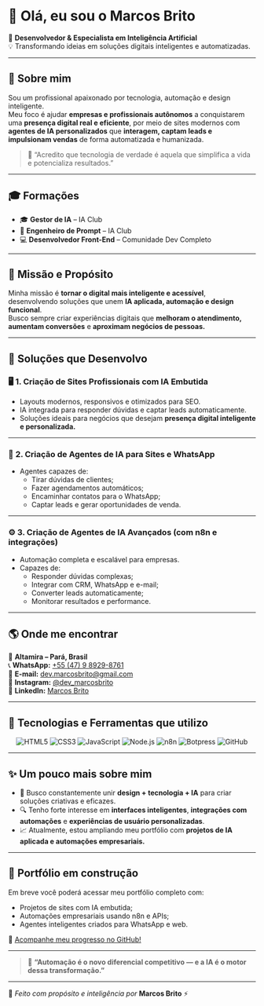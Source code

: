 # 👋 Olá, eu sou o Marcos Brito  

🎯 **Desenvolvedor & Especialista em Inteligência Artificial**  
💡 Transformando ideias em soluções digitais inteligentes e automatizadas.  

---

## 🚀 Sobre mim

Sou um profissional apaixonado por tecnologia, automação e design inteligente.  
Meu foco é ajudar **empresas e profissionais autônomos** a conquistarem uma **presença digital real e eficiente**, por meio de sites modernos com **agentes de IA personalizados** que **interagem, captam leads e impulsionam vendas** de forma automatizada e humanizada.  

> 💬 “Acredito que tecnologia de verdade é aquela que simplifica a vida e potencializa resultados.”

---

## 🎓 Formaç​ões

- 🎓 **Gestor de IA** – IA Club  
- 🤖 **Engenheiro de Prompt** – IA Club  
- 💻 **Desenvolvedor Front-End** – Comunidade Dev Completo  

---

## 🎯 Missão e Propósito

Minha missão é **tornar o digital mais inteligente e acessível**, desenvolvendo soluções que unem **IA aplicada, automação e design funcional**.  
Busco sempre criar experiências digitais que **melhoram o atendimento, aumentam conversões** e **aproximam negócios de pessoas.**

---

## 🧠 Soluções que Desenvolvo

### 🖥️ **1. Criação de Sites Profissionais com IA Embutida**
- Layouts modernos, responsivos e otimizados para SEO.  
- IA integrada para responder dúvidas e captar leads automaticamente.  
- Soluções ideais para negócios que desejam **presença digital inteligente e personalizada.**

---

### 🤖 **2. Criação de Agentes de IA para Sites e WhatsApp**
- Agentes capazes de:
  - Tirar dúvidas de clientes;  
  - Fazer agendamentos automáticos;  
  - Encaminhar contatos para o WhatsApp;  
  - Captar leads e gerar oportunidades de venda.  

---

### ⚙️ **3. Criação de Agentes de IA Avançados (com n8n e integrações)**
- Automação completa e escalável para empresas.  
- Capazes de:
  - Responder dúvidas complexas;  
  - Integrar com CRM, WhatsApp e e-mail;  
  - Converter leads automaticamente;  
  - Monitorar resultados e performance.  

---

## 🌎 Onde me encontrar

📍 **Altamira – Pará, Brasil**  
📞 **WhatsApp:** [+55 (47) 9 8929-8761](https://wa.me/554789298761)  
📧 **E-mail:** [dev.marcosbrito@gmail.com](mailto:dev.marcosbrito@gmail.com)  
📸 **Instagram:** [@dev_marcosbrito](https://www.instagram.com/dev_marcosbrito/)  
💼 **LinkedIn:** [Marcos Brito](https://www.linkedin.com/in/dev-marcos-brito/)  

---

## 🧩 Tecnologias e Ferramentas que utilizo

<div align="center">

![HTML5](https://img.shields.io/badge/HTML5-E34F26?style=for-the-badge&logo=html5&logoColor=white)
![CSS3](https://img.shields.io/badge/CSS3-1572B6?style=for-the-badge&logo=css3&logoColor=white)
![JavaScript](https://img.shields.io/badge/JavaScript-F7DF1E?style=for-the-badge&logo=javascript&logoColor=black)
![Node.js](https://img.shields.io/badge/Node.js-43853D?style=for-the-badge&logo=node-dot-js&logoColor=white)
![n8n](https://img.shields.io/badge/n8n-FF6B6B?style=for-the-badge&logo=n8n&logoColor=white)
![Botpress](https://img.shields.io/badge/Botpress-2C8EBB?style=for-the-badge&logo=botpress&logoColor=white)
![GitHub](https://img.shields.io/badge/GitHub-000000?style=for-the-badge&logo=github&logoColor=white)

</div>

---

## ✨ Um pouco mais sobre mim

- 🧩 Busco constantemente unir **design + tecnologia + IA** para criar soluções criativas e eficazes.  
- 🔍 Tenho forte interesse em **interfaces inteligentes**, **integrações com automações** e **experiências de usuário personalizadas**.  
- 📈 Atualmente, estou ampliando meu portfólio com **projetos de IA aplicada e automações empresariais.**

---

## 💼 Portfólio em construção

Em breve você poderá acessar meu portfólio completo com:
- Projetos de sites com IA embutida;  
- Automações empresariais usando n8n e APIs;  
- Agentes inteligentes criados para WhatsApp e web.  

🔗 [Acompanhe meu progresso no GitHub!](https://github.com/MarcosBrito)

---

> 🚀 **“Automação é o novo diferencial competitivo — e a IA é o motor dessa transformação.”**

---

🧠 _Feito com propósito e inteligência por_ **Marcos Brito** ⚡
